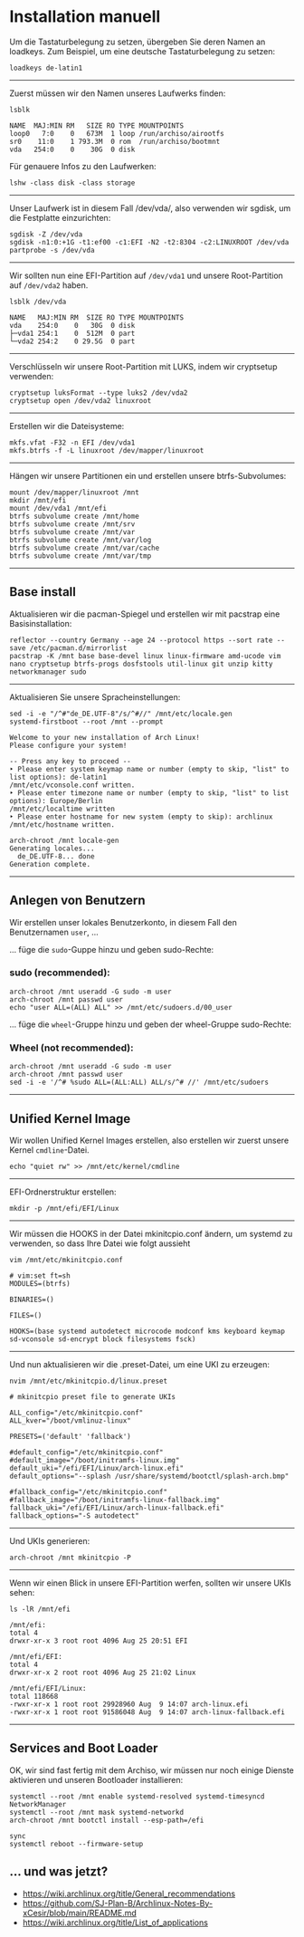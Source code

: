 # Installation manuell
Um die Tastaturbelegung zu setzen, übergeben Sie deren Namen an loadkeys. Zum Beispiel, um eine deutsche Tastaturbelegung zu setzen:
```
loadkeys de-latin1
```
---
Zuerst müssen wir den Namen unseres Laufwerks finden:
```
lsblk
```
```
NAME  MAJ:MIN RM   SIZE RO TYPE MOUNTPOINTS
loop0   7:0    0   673M  1 loop /run/archiso/airootfs
sr0    11:0    1 793.3M  0 rom  /run/archiso/bootmnt
vda   254:0    0    30G  0 disk 
```

Für genauere Infos zu den Laufwerken:
```
lshw -class disk -class storage
```

---

Unser Laufwerk ist in diesem Fall /dev/vda/, also verwenden wir sgdisk, um die Festplatte einzurichten:
```
sgdisk -Z /dev/vda
sgdisk -n1:0:+1G -t1:ef00 -c1:EFI -N2 -t2:8304 -c2:LINUXROOT /dev/vda
partprobe -s /dev/vda
```
---

Wir sollten nun eine EFI-Partition auf `/dev/vda1` und unsere Root-Partition auf `/dev/vda2` haben.

```
lsblk /dev/vda
```
```
NAME   MAJ:MIN RM  SIZE RO TYPE MOUNTPOINTS
vda    254:0    0   30G  0 disk 
├─vda1 254:1    0  512M  0 part 
└─vda2 254:2    0 29.5G  0 part
```

---

Verschlüsseln wir unsere Root-Partition mit LUKS, indem wir cryptsetup verwenden:

```
cryptsetup luksFormat --type luks2 /dev/vda2
cryptsetup open /dev/vda2 linuxroot
```
---

Erstellen wir die Dateisysteme:
```
mkfs.vfat -F32 -n EFI /dev/vda1
mkfs.btrfs -f -L linuxroot /dev/mapper/linuxroot
```

---

Hängen wir unsere Partitionen ein und erstellen unsere btrfs-Subvolumes:

```
mount /dev/mapper/linuxroot /mnt
mkdir /mnt/efi
mount /dev/vda1 /mnt/efi
btrfs subvolume create /mnt/home
btrfs subvolume create /mnt/srv
btrfs subvolume create /mnt/var
btrfs subvolume create /mnt/var/log
btrfs subvolume create /mnt/var/cache
btrfs subvolume create /mnt/var/tmp
```
---

## Base install

Aktualisieren wir die pacman-Spiegel und erstellen wir mit pacstrap eine Basisinstallation:
```
reflector --country Germany --age 24 --protocol https --sort rate --save /etc/pacman.d/mirrorlist
pacstrap -K /mnt base base-devel linux linux-firmware amd-ucode vim nano cryptsetup btrfs-progs dosfstools util-linux git unzip kitty networkmanager sudo
```

---

Aktualisieren Sie unsere Spracheinstellungen:
```
sed -i -e "/^#"de_DE.UTF-8"/s/^#//" /mnt/etc/locale.gen
systemd-firstboot --root /mnt --prompt
```

```
Welcome to your new installation of Arch Linux!
Please configure your system!

-- Press any key to proceed --
‣ Please enter system keymap name or number (empty to skip, "list" to list options): de-latin1
/mnt/etc/vconsole.conf written.
‣ Please enter timezone name or number (empty to skip, "list" to list options): Europe/Berlin
/mnt/etc/localtime written
‣ Please enter hostname for new system (empty to skip): archlinux
/mnt/etc/hostname written.

arch-chroot /mnt locale-gen
Generating locales...
  de_DE.UTF-8... done
Generation complete.
```
---
## Anlegen von Benutzern

Wir erstellen unser lokales Benutzerkonto, in diesem Fall den Benutzernamen `user`, ...

... füge die `sudo`-Guppe hinzu und geben sudo-Rechte:

### sudo (recommended):
```
arch-chroot /mnt useradd -G sudo -m user 
arch-chroot /mnt passwd user
echo "user ALL=(ALL) ALL" >> /mnt/etc/sudoers.d/00_user
```
... füge die `wheel`-Gruppe hinzu und geben der wheel-Gruppe sudo-Rechte:

### Wheel (not recommended):
```
arch-chroot /mnt useradd -G sudo -m user 
arch-chroot /mnt passwd user
sed -i -e '/^# %sudo ALL=(ALL:ALL) ALL/s/^# //' /mnt/etc/sudoers
```

---
## Unified Kernel Image

Wir wollen Unified Kernel Images erstellen, also erstellen wir zuerst unsere Kernel `cmdline`-Datei.

```
echo "quiet rw" >> /mnt/etc/kernel/cmdline
```
---

EFI-Ordnerstruktur erstellen:

```
mkdir -p /mnt/efi/EFI/Linux
```
---

Wir müssen die HOOKS in der Datei mkinitcpio.conf ändern, um systemd zu verwenden, so dass Ihre Datei wie folgt aussieht

```
vim /mnt/etc/mkinitcpio.conf
```

```
# vim:set ft=sh
MODULES=(btrfs)

BINARIES=()

FILES=()

HOOKS=(base systemd autodetect microcode modconf kms keyboard keymap sd-vconsole sd-encrypt block filesystems fsck)
```
---
Und nun aktualisieren wir die .preset-Datei, um eine UKI zu erzeugen:

```
nvim /mnt/etc/mkinitcpio.d/linux.preset
```
```
# mkinitcpio preset file to generate UKIs

ALL_config="/etc/mkinitcpio.conf"
ALL_kver="/boot/vmlinuz-linux"

PRESETS=('default' 'fallback')

#default_config="/etc/mkinitcpio.conf"
#default_image="/boot/initramfs-linux.img"
default_uki="/efi/EFI/Linux/arch-linux.efi"
default_options="--splash /usr/share/systemd/bootctl/splash-arch.bmp"

#fallback_config="/etc/mkinitcpio.conf"
#fallback_image="/boot/initramfs-linux-fallback.img"
fallback_uki="/efi/EFI/Linux/arch-linux-fallback.efi"
fallback_options="-S autodetect"
```
---

Und UKIs generieren:
```
arch-chroot /mnt mkinitcpio -P
```

---

Wenn wir einen Blick in unsere EFI-Partition werfen, sollten wir unsere UKIs sehen:
```
ls -lR /mnt/efi
```
```
/mnt/efi:
total 4
drwxr-xr-x 3 root root 4096 Aug 25 20:51 EFI

/mnt/efi/EFI:
total 4
drwxr-xr-x 2 root root 4096 Aug 25 21:02 Linux

/mnt/efi/EFI/Linux:
total 118668
-rwxr-xr-x 1 root root 29928960 Aug  9 14:07 arch-linux.efi
-rwxr-xr-x 1 root root 91586048 Aug  9 14:07 arch-linux-fallback.efi
```
---

## Services and Boot Loader

OK, wir sind fast fertig mit dem Archiso, wir müssen nur noch einige Dienste aktivieren und unseren Bootloader installieren:

```
systemctl --root /mnt enable systemd-resolved systemd-timesyncd NetworkManager
systemctl --root /mnt mask systemd-networkd
arch-chroot /mnt bootctl install --esp-path=/efi
```
```
sync
systemctl reboot --firmware-setup
```
## ... und was jetzt?

- https://wiki.archlinux.org/title/General_recommendations
- https://github.com/SJ-Plan-B/Archlinux-Notes-By-xCesir/blob/main/README.md
- https://wiki.archlinux.org/title/List_of_applications
